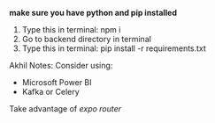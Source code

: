 **make sure you have python and pip installed**

1. Type this in terminal: npm i
2. Go to backend directory in terminal
3. Type this in terminal: pip install -r requirements.txt


Akhil Notes:
Consider using:
- Microsoft Power BI
- Kafka or Celery

Take advantage of *expo router*
